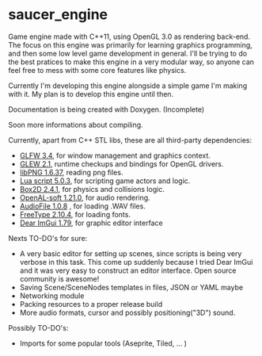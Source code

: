 # saucer_engine
Game engine made with C++11, using OpenGL 3.0 as rendering back-end.
The focus on this engine was primarily for learning graphics programming, and then some low level game development in general. I'll be trying to do the best pratices to make this engine in a very modular way, so anyone can feel free to mess with some core features like physics.

Currently I'm developing this engine alongside a simple game I'm making with it. My plan is to develop this engine until then.

Documentation is being created with Doxygen. (Incomplete)

Soon more informations about compiling.
 
Currently, apart from C++ STL libs, these are all third-party dependencies:
- [GLFW 3.4](https://github.com/glfw/glfw), for window management and graphics context.
- [GLEW 2.1](https://github.com/nigels-com/glew), runtime checkups and bindings for OpenGL drivers.
- [libPNG 1.6.37](http://www.libpng.org/pub/png/libpng.html), reading png files.
- [Lua script 5.0.3](https://www.lua.org/home.html), for scripting game actors and logic.
- [Box2D 2.4.1](https://github.com/erincatto/box2d/tree/v2.4.1), for physics and collisions logic.
- [OpenAL-soft 1.21.0](https://github.com/kcat/openal-soft/tree/openal-soft-1.21.0), for audio rendering.
- [AudioFile 1.0.8](https://github.com/adamstark/AudioFile/tree/1.0.8) , for loading .WAV files.
- [FreeType 2.10.4](https://www.freetype.org/index.html), for loading fonts.
- [Dear ImGui 1.79](https://github.com/ocornut/imgui/tree/v1.79), for graphic editor interface

Nexts TO-DO's for sure:
- A very basic editor for setting up scenes, since scripts is being very verbose in this task. This come up suddenly because I tried Dear ImGui and it was very easy to construct an editor interface. Open source community is awesome!
- Saving Scene/SceneNodes templates in files, JSON or YAML maybe
- Networking module
- Packing resources to a proper release build
- More audio formats, cursor and possibly positioning("3D") sound.

Possibly TO-DO's:
- Imports for some popular tools (Aseprite, Tiled, ... )
